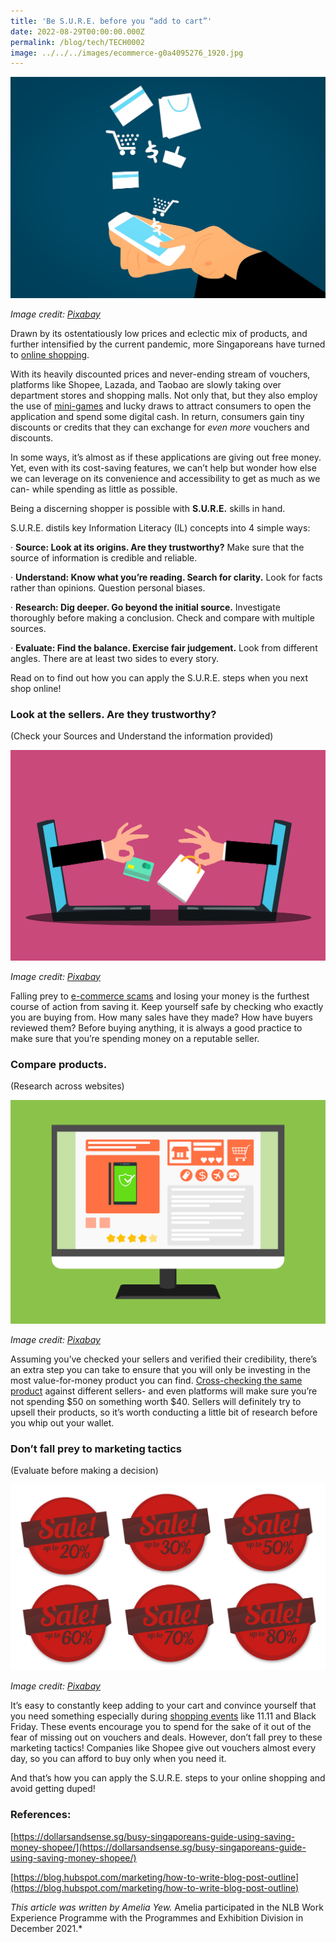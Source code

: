 ```yaml
---
title: 'Be S.U.R.E. before you “add to cart”'
date: 2022-08-29T00:00:00.000Z
permalink: /blog/tech/TECH0002
image: ../../../images/ecommerce-g0a4095276_1920.jpg
---
```


![](../../../images/ecommerce-g0a4095276_1920.jpg)                               

*Image credit: [Pixabay](http://www.pixabay.com)*

 

Drawn by its ostentatiously low prices and eclectic mix of products, and further intensified by the current pandemic, more Singaporeans have turned to [online shopping](https://www.straitstimes.com/business/economy/one-third-of-singaporeans-made-first-online-purchase-amid-covid-19-pandemic-visa).

 

With its heavily discounted prices and never-ending stream of vouchers, platforms like Shopee, Lazada, and Taobao are slowly taking over department stores and shopping malls. Not only that, but they also employ the use of [mini-games](https://www.hatch.sg/post/campaign-insights-3-digital-marketing-insights-from-shopee-9-9-2020-marketing-campaign) and lucky draws to attract consumers to open the application and spend some digital cash. In return, consumers gain tiny discounts or credits that they can exchange for *even more* vouchers and discounts.

 

In some ways, it’s almost as if these applications are giving out free money. Yet, even with its cost-saving features, we can’t help but wonder how else we can leverage on its convenience and accessibility to get as much as we can- while spending as little as possible.

 

Being a discerning shopper is possible with **S.U.R.E.** skills in hand. 

S.U.R.E. distils key Information Literacy (IL) concepts into 4 simple ways:

·    **Source: Look at its origins. Are they trustworthy?**
 Make sure that the source of information is credible and reliable.

·    **Understand: Know what you’re reading. Search for clarity.**
 Look for facts rather than opinions. Question personal biases.

·    **Research: Dig deeper. Go beyond the initial source.**
 Investigate thoroughly before making a conclusion. Check and compare with multiple sources.

·    **Evaluate: Find the balance. Exercise fair judgement.**
 Look from different angles. There are at least two sides to every story.

 

Read on to find out how you can apply the S.U.R.E. steps when you next shop online!

 

### Look at the sellers. Are they trustworthy?

(Check your Sources and Understand the information provided)

![](../../../images/online-shopping-ge7754ddf3_1280.png) 

 *Image credit: [Pixabay](http://www.pixabay.com)*

 

Falling prey to [e-commerce scams](https://www.police.gov.sg/media-room/news/20211109_police_advisory_on_e-commerce_scam_during_the_year_end_online_shopping_events) and losing your money is the furthest course of action from saving it. Keep yourself safe by checking who exactly you are buying from. How many sales have they made? How have buyers reviewed them? Before buying anything, it is always a good practice to make sure that you’re spending money on a reputable seller.



### Compare products.

(Research across websites)

![](../../../images/e-commerce-g5388248d3_1280.png) 

 

*Image credit: [Pixabay](http://www.pixabay.com)*

 

 

Assuming you’ve checked your sellers and verified their credibility, there’s an extra step you can take to ensure that you will only be investing in the most value-for-money product you can find. [Cross-checking the same product](https://www.forbes.com/sites/forbesbusinesscouncil/2021/06/18/how-consumers-compare-prices-to-make-purchase-decisions/?sh=26f2cd286486) against different sellers- and even platforms will make sure you’re not spending $50 on something worth $40. Sellers will definitely try to upsell their products, so it’s worth conducting a little bit of research before you whip out your wallet.

 

### Don’t fall prey to marketing tactics

(Evaluate before making a decision)

 ![](../../../images/discount-g6f488526f_1920.png)

*Image credit: [Pixabay](http://www.pixabay.com)*

 

It’s easy to constantly keep adding to your cart and convince yourself that you need something especially during [shopping events](https://www.cnbc.com/2019/11/29/psychology-of-black-friday-shopping-phenomenon-and-crowds-explained.html) like 11.11 and Black Friday. These events encourage you to spend for the sake of it out of the fear of missing out on vouchers and deals. However, don’t fall prey to these marketing tactics! Companies like Shopee give out vouchers almost every day, so you can afford to buy only when you need it.

 

And that’s how you can apply the S.U.R.E. steps to your online shopping and avoid getting duped! 

 

### References:

[https://dollarsandsense.sg/busy-singaporeans-guide-using-saving-money-shopee/](https://dollarsandsense.sg/busy-singaporeans-guide-using-saving-money-shopee/)

[https://blog.hubspot.com/marketing/how-to-write-blog-post-outline](https://blog.hubspot.com/marketing/how-to-write-blog-post-outline)

 

*This article was written by Amelia Yew.*  Amelia participated in the NLB Work Experience Programme with the Programmes and Exhibition Division in December 2021.* 

